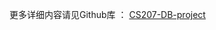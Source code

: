 更多详细内容请见Github库 ： [CS207-DB-project](https://github.com/StarPolygen/CS207-DB-project)                

 
